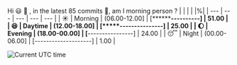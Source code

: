 Hi :smiley: :wave:   , in the latest 85 commits :bug:, am I morning person ?
| | | | |%|
| --- | --- | --- | --- | --- |
| :sunny: | Morning | (06.00-12.00] | [**********----------] | 51.00 |
| :satisfied: | Daytime | (12.00-18.00] | [*****---------------] | 25.00 |
| :moon: | Evening | (18.00-00.00] | [****----------------] | 24.00 |
| :sleeping: | Night | (00.00-06.00] | [--------------------] | 1.00 |

![Current UTC time](https://jojoee.jojoee.com/api/utcnowgif?utcnow)
